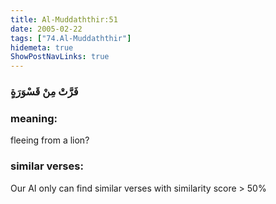 ```yaml
---
title: Al-Muddaththir:51
date: 2005-02-22
tags: ["74.Al-Muddaththir"]
hidemeta: true 
ShowPostNavLinks: true 
---
```

### فَرَّتْ مِنْ قَسْوَرَةٍ
### meaning: 
fleeing from a lion?
### similar verses: 

Our AI only can find similar verses with similarity score > 50% 




